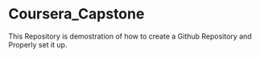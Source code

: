 # Coursera_Capstone
This Repository is demostration of how to create a Github Repository and Properly set it up.
